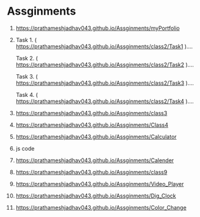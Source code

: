 # Assginments

1. https://prathameshjadhav043.github.io/Assginments/myPortfolio
2. Task 1. ( https://prathameshjadhav043.github.io/Assginments/class2/Task1 )....


   Task 2. ( https://prathameshjadhav043.github.io/Assginments/class2/Task2 )....
   
   
   Task 3. ( https://prathameshjadhav043.github.io/Assginments/class2/Task3 )....
   
   
   Task 4. ( https://prathameshjadhav043.github.io/Assginments/class2/Task4 )....
   
   
3. https://prathameshjadhav043.github.io/Assginments/class3
4. https://prathameshjadhav043.github.io/Assginments/Class4
5. https://prathameshjadhav043.github.io/Assginments/Calculator
6. js code
7. https://prathameshjadhav043.github.io/Assginments/Calender
8. https://prathameshjadhav043.github.io/Assginments/class9
9. https://prathameshjadhav043.github.io/Assginments/Video_Player
10. https://prathameshjadhav043.github.io/Assginments/Dig_Clock
11. https://prathameshjadhav043.github.io/Assginments/Color_Change


